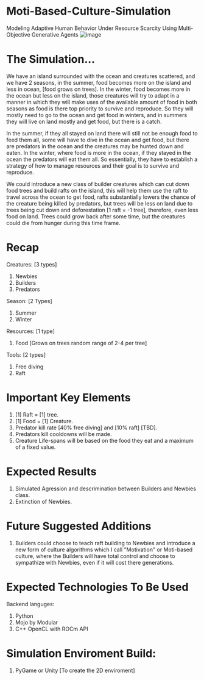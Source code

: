 # Moti-Based-Culture-Simulation
Modeling Adaptive Human Behavior Under Resource Scarcity Using Multi-Objective Generative Agents ![image](https://github.com/JoeFarag-00/Moti-Based-CSIM/assets/88057098/6eec8825-63c0-44be-a9b4-ca0da22c8e6e)


# The Simulation...
We have an island surrounded with the ocean and creatures scattered, and we have 2 seasons, in the summer, food becomes more on the island and less in ocean, [food grows on trees]. In the winter, food becomes more in the ocean but less on the island, those creatures will try to adapt in a manner in which they will make uses of the available amount of food in both seasons as food is there top priority to survive and reproduce. So they will mostly need to go to the ocean and get food in winters, and in summers they will live on land mostly and get food, but there is a catch. 

In the summer, if they all stayed on land there will still not be enough food to feed them all, some will have to dive in the ocean and get food, but there are predators in the ocean and the creatures may be hunted down and eaten. In the winter, where food is more in the ocean, if they stayed in the ocean the predators will eat them all. So essentially, they have to establish a strategy of how to manage resources and their goal is to survive and reproduce. 

We could introduce a new class of builder creatures which can cut down food trees and build rafts on the island, this will help them use the raft to travel across the ocean to get food, rafts substantially lowers the chance of the creature being killed by predators, but trees will be less on land due to trees being cut down and deforestation [1 raft = -1 tree], therefore, even less food on land. Trees could grow back after some time, but the creatures could die from hunger during this time frame.

# Recap
Creatures: [3 types]
1. Newbies
2. Builders
3. Predators

Season: [2 Types]
1. Summer
2. Winter

Resources: [1 type] 
1. Food [Grows on trees random range of 2-4 per tree]

Tools: [2 types]
1. Free diving
2. Raft

# Important Key Elements
1. [1] Raft = [1] tree.
2. [1] Food = [1] Creature.
3. Predator kill rate [40% free diving] and [10% raft] [TBD].
4. Predators kill cooldowns will be made.
5. Creature Life-spans will be based on the food they eat and a maximum of a fixed value.

# Expected Results
1. Simulated Agression and descrimination between Builders and Newbies class.
2. Extinction of Newbies.

# Future Suggested Additions
1. Builders could choose to teach raft building to Newbies and introduce a new form of culture algorithms which I call "Motivation" or Moti-based culture, where the Builders will have total control and choose to sympathize with Newbies, even if it will cost there generations.

# Expected Technologies To Be Used
Backend languges:
1. Python
2. Mojo by Modular
3. C++ OpenCL with ROCm API

# Simulation Enviroment Build:
1. PyGame or Unity [To create the 2D enviroment]




 

